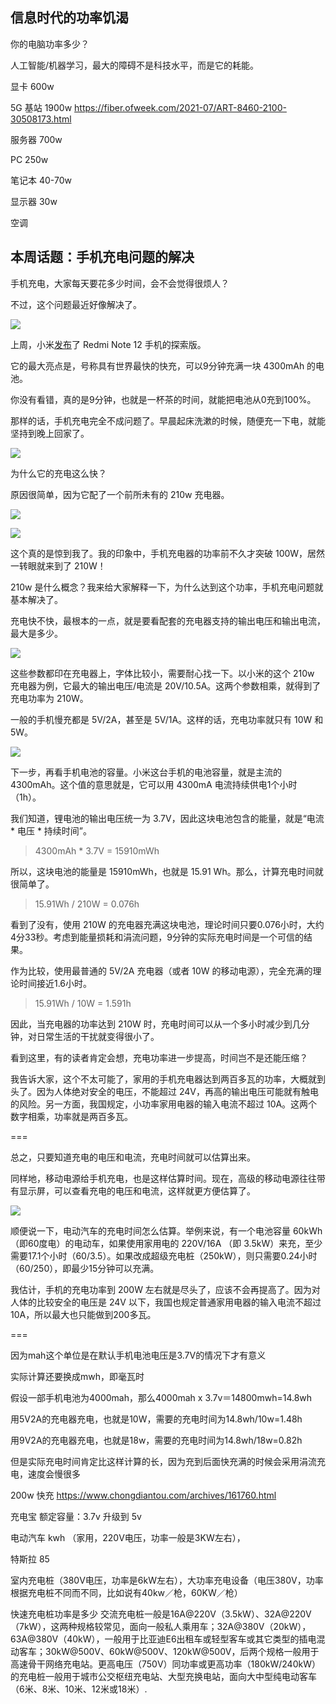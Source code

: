 ## 信息时代的功率饥渴

你的电脑功率多少？

人工智能/机器学习，最大的障碍不是科技水平，而是它的耗能。



显卡 600w

5G 基站 1900w 
https://fiber.ofweek.com/2021-07/ART-8460-2100-30508173.html

服务器 700w

PC 250w

笔记本 40-70w

显示器 30w

空调 

## 本周话题：手机充电问题的解决

手机充电，大家每天要花多少时间，会不会觉得很烦人？

不过，这个问题最近好像解决了。

![](https://cdn.beekka.com/blogimg/asset/202210/bg2022102911.webp)

上周，小米[发布](https://m.21jingji.com/article/20221027/herald/c4b4fa8fa8962a50fa416fccf43dacaf.html)了 Redmi Note 12 手机的探索版。

它的最大亮点是，号称具有世界最快的快充，可以9分钟充满一块 4300mAh 的电池。

你没有看错，真的是9分钟，也就是一杯茶的时间，就能把电池从0充到100%。

那样的话，手机充电完全不成问题了。早晨起床洗漱的时候，随便充一下电，就能坚持到晚上回家了。

![](https://cdn.beekka.com/blogimg/asset/202210/bg2022102906.webp)

为什么它的充电这么快？

原因很简单，因为它配了一个前所未有的 210w 充电器。

![](https://cdn.beekka.com/blogimg/asset/202210/bg2022102905.webp)

![](https://cdn.beekka.com/blogimg/asset/202210/bg2022102908.webp)

这个真的是惊到我了。我的印象中，手机充电器的功率前不久才突破 100W，居然一转眼就来到了 210W！

210w 是什么概念？我来给大家解释一下，为什么达到这个功率，手机充电问题就基本解决了。

充电快不快，最根本的一点，就是要看配套的充电器支持的输出电压和输出电流，最大是多少。

![](https://cdn.beekka.com/blogimg/asset/202210/bg2022102909.webp)

这些参数都印在充电器上，字体比较小，需要耐心找一下。以小米的这个 210w 充电器为例，它最大的输出电压/电流是 20V/10.5A。这两个参数相乘，就得到了充电功率为 210W。

一般的手机慢充都是 5V/2A，甚至是 5V/1A。这样的话，充电功率就只有 10W 和 5W。

![](https://cdn.beekka.com/blogimg/asset/202211/bg2022110101.webp)

下一步，再看手机电池的容量。小米这台手机的电池容量，就是主流的  4300mAh。这个值的意思就是，它可以用 4300mA 电流持续供电1个小时（1h）。

我们知道，锂电池的输出电压统一为 3.7V，因此这块电池包含的能量，就是“电流 * 电压 * 持续时间”。

> 4300mAh * 3.7V = 15910mWh  

所以，这块电池的能量是 15910mWh，也就是 15.91 Wh。那么，计算充电时间就很简单了。

> 15.91Wh / 210W = 0.076h

看到了没有，使用 210W 的充电器充满这块电池，理论时间只要0.076小时，大约4分33秒。考虑到能量损耗和涓流问题，9分钟的实际充电时间是一个可信的结果。

作为比较，使用最普通的 5V/2A 充电器（或者 10W 的移动电源），完全充满的理论时间接近1.6小时。

> 15.91Wh / 10W = 1.591h

因此，当充电器的功率达到 210W 时，充电时间可以从一个多小时减少到几分钟，对日常生活的干扰就变得很小了。

看到这里，有的读者肯定会想，充电功率进一步提高，时间岂不是还能压缩？

我告诉大家，这个不太可能了，家用的手机充电器达到两百多瓦的功率，大概就到头了。因为人体绝对安全的电压，不能超过 24V，再高的输出电压可能就有触电的风险。另一方面，我国规定，小功率家用电器的输入电流不超过 10A。这两个数字相乘，功率就是两百多瓦。

===

总之，只要知道充电的电压和电流，充电时间就可以估算出来。

同样地，移动电源给手机充电，也是这样估算时间。现在，高级的移动电源往往带有显示屏，可以查看充电的电压和电流，这样就更方便估算了。

![](https://cdn.beekka.com/blogimg/asset/202210/bg2022102910.webp)

顺便说一下，电动汽车的充电时间怎么估算。举例来说，有一个电池容量 60kWh（即60度电）的电动车，如果使用家用电的 220V/16A （即 3.5kW）来充，至少需要17.1个小时（60/3.5）。如果改成超级充电桩（250kW），则只需要0.24小时（60/250），即最少15分钟可以充满。

我估计，手机的充电功率到 200W 左右就是尽头了，应该不会再提高了。因为对人体的比较安全的电压是 24V 以下，我国也规定普通家用电器的输入电流不超过 10A，所以最大也只能做到200多瓦。

===

因为mah这个单位是在默认手机电池电压是3.7V的情况下才有意义

实际计算还要换成mwh，即毫瓦时

假设一部手机电池为4000mah，那么4000mah  x  3.7v＝14800mwh=14.8wh

用5V2A的充电器充电，也就是10W，需要的充电时间为14.8wh/10w=1.48h

用9V2A的充电器充电，也就是18w，需要的充电时间为14.8wh/18w=0.82h

但是实际充电时间肯定比这样计算的长，因为充到后面快充满的时候会采用涓流充电，速度会慢很多

200w 快充 https://www.chongdiantou.com/archives/161760.html

充电宝 额定容量：3.7v 升级到 5v

电动汽车 kwh
（家用，220V电压，功率一般是3KW左右），

特斯拉 85

室内充电桩（380V电压，功率是6kW左右），大功率充电设备（电压380V，功率根据充电桩不同而不同，比如说有40kw／枪，60KW／枪）

快速充电桩功率是多少 交流充电桩一般是16A@220V（3.5kW）、32A@220V（7kW），这两种规格较常见，面向一般私人乘用车；32A@380V（20kW），63A@380V（40kW），一般用于比亚迪E6出租车或轻型客车或其它类型的插电混动客车；30kW@500V、60kW@500V、120kW@500V，后两个规格一般用于高速骨干网络充电站。更高电压（750V）同功率或更高功率（180kW/240kW）的充电桩一般用于城市公交枢纽充电站、大型充换电站，面向大中型纯电动客车（6米、8米、10米、12米或18米）.